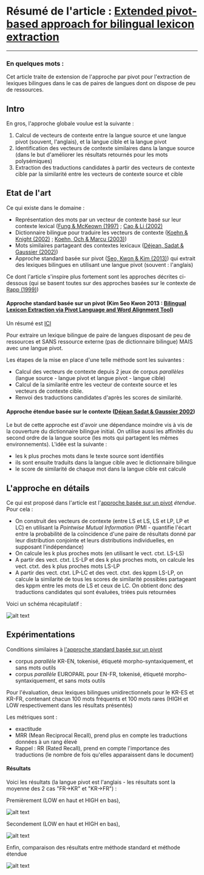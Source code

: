 # Résumé de l'article : [Extended pivot-based approach for bilingual lexicon extraction](http://www.researchgate.net/profile/Hyeongwon_Seo/publication/268049712_Extended_pivot-based_approach_for_bilingual_lexicon_extraction/links/546073450cf27487b450c275.pdf)
---------

### En quelques mots : 
Cet article traite de extension de l'approche par pivot pour l'extraction de lexiques bilingues dans le cas de paires de langues dont on dispose de peu de ressources.



## Intro
En gros, l'approche globale voulue est la suivante :

1. Calcul de vecteurs de contexte entre la langue source et une langue pivot (souvent, l'anglais), et la langue cible et la langue pivot
2. Identification des vecteurs de contexte similaires dans la langue source (dans le but d'améliorer les résultats retournés pour les mots polysémiques)
3. Extraction des traductions candidates à partir des vecteurs de contexte cible par la similarité entre les vecteurs de contexte source et cible


## Etat de l'art

Ce qui existe dans le domaine :

* Représentation des mots par un vecteur de contexte basé sur leur contexte lexical ([Fung & McKeown (1997)](http://www.cs.columbia.edu/nlp/papers/1997/fung_mckeown_97.pdf) ; [Cao & Li (2002)](http://research.microsoft.com/en-us/people/hangli/cao-li-coling02.pdf?origin=publication_detail)
* Dictionnaire bilingue pour traduire les vecteurs de contexte ([Koehn & Knight (2002)](http://homepages.inf.ed.ac.uk/pkoehn/publications/learnlex2002.pdf) ; [Koehn, Och & Marcu (2003)](http://www.dtic.mil/dtic/tr/fulltext/u2/a461156.pdf))
* Mots similaires partageant des contextes lexicaux ([Déjean, Sadat & Gaussier (2002)](http://acl-arc.comp.nus.edu.sg/archives/acl-arc-090501d3/data/pdf/anthology-PDF/C/C02/C02-1166.pdf))
* Approche standard basée sur pivot ([Seo, Kwon & Kim (2013)](http://www.aclweb.org/anthology/W13-2502)) qui extrait des lexiques bilingues en utilisant une langue pivot (souvent : l'anglais)


Ce dont l'article s'inspire plus fortement sont les approches décrites ci-dessous (qui se basent toutes sur des approches basées sur le contexte de [Rapp (1999)](http://www.aclweb.org/anthology/P99-1067))

#### Approche standard basée sur un pivot (Kim Seo Kwon 2013 : [Bilingual Lexicon Extraction via Pivot Language and Word Alignment Tool](http://www.aclweb.org/anthology/W13-2502))

Un résumé est [ICI](https://github.com/allinard/Multi-alignement-en-corpus-comparables/blob/master/Articles/resumeKwoSeoKim13.md)

Pour extraire un lexique bilingue de paire de langues disposant de peu de ressources et SANS ressource externe (pas de dictionnaire bilingue) MAIS avec une langue pivot. 

Les étapes de la mise en place d'une telle méthode sont les suivantes :

* Calcul des vecteurs de contexte depuis 2 jeux de corpus *parallèles* (langue source - langue pivot et langue pivot - langue cible)
* Calcul de la similarité entre les vecteur de contexte source et les vecteurs de contexte cible.
* Renvoi des traductions candidates d'après les scores de similarité.



#### Approche étendue basée sur le contexte ([Déjean Sadat & Gaussier 2002](http://acl-arc.comp.nus.edu.sg/archives/acl-arc-090501d3/data/pdf/anthology-PDF/C/C02/C02-1166.pdf))

Le but de cette approche est d'avoir une dépendance moindre vis à vis de la couverture du dictionnaire bilingue initial. On utilise aussi les affinités du second ordre de la langue source (les mots qui partagent les mêmes environnements). L'idée est la suivante :

* les k plus proches mots dans le texte source sont identifiés
* ils sont ensuite traduits dans la langue cible avec le dictionnaire bilingue
* le score de similarité de chaque mot dans la langue cible est calculé







## L'approche en détails

Ce qui est proposé dans l'article est l'[approche basée sur un pivot](https://github.com/allinard/Multi-alignement-en-corpus-comparables/blob/master/Articles/resumeKwoSeoKim13.md) _étendue_. Pour cela :

* On construit des vecteurs de contexte (entre LS et LS, LS et LP, LP et LC) en utilisant la *Pointwise Mutual Information* (PMI - quantifie l'écart entre la probabilité de la coïncidence d'une paire de résultats donné par leur distribution conjointe et leurs distributions individuelles, en supposant l'indépendance)
* On calcule les k plus proches mots (en utilisant le vect. ctxt. LS-LS)
* A partir des vect. ctxt. LS-LP et des k plus proches mots, on calcule les vect. ctxt. des k plus proches mots LS-LP
* A partir des vect. ctxt. LP-LC et des vect. ctxt. des kppm LS-LP, on calcule la similarité de tous les scores de similarité possibles partageant des kppm entre les mots de LS et ceux de LC. On obtient donc des traductions candidates qui sont évaluées, triées puis retournées

Voici un schéma récapitulatif :

![alt text][fig1]



## Expérimentations

Conditions similaires à [l'approche standard basée sur un pivot](https://github.com/allinard/Multi-alignement-en-corpus-comparables/blob/master/Articles/resumeKwoSeoKim13.md)

* corpus *parallèle* KR-EN, tokenisé, étiqueté morpho-syntaxiquement, et sans mots outils 
* corpus *parallèle* EUROPARL pour EN-FR, tokenisé, étiqueté morpho-syntaxiquement, et sans mots outils

Pour l'évaluation, deux lexiques bilingues unidirectionnels pour le KR-ES et KR-FR, contenant chacun 100 mots fréquents et 100 mots rares (HIGH et LOW respectivement dans les résultats présentés)

Les métriques sont : 
* exactitude
* MRR (Mean Reciprocal Recall), prend plus en compte les traductions données à un rang élevé
* Rappel : RR (Rated Recall), prend en compte l'importance des traductions (le nombre de fois qu'elles apparaissent dans le document)

#### Résultats 

Voici les résultats (la langue pivot est l'anglais - les résultats sont la moyenne des 2 cas "FR->KR" et "KR->FR") :

Premièrement (LOW en haut et HIGH en bas), 

![alt text][fig2]

Secondement (LOW en haut et HIGH en bas), 

![alt text][fig3]

Enfin, comparaison des résultats entre méthode standard et méthode étendue

![alt text][fig4]






[fig1]: https://github.com/allinard/Multi-alignement-en-corpus-comparables/blob/master/Articles/images/SeoKwonKim14Fig1.png "Structure générale de la méthode proposée"
[fig2]: https://github.com/allinard/Multi-alignement-en-corpus-comparables/blob/master/Articles/images/SeoKwonKim14Fig2.png "Exactitude de la méthode proposée"
[fig3]: https://github.com/allinard/Multi-alignement-en-corpus-comparables/blob/master/Articles/images/SeoKwonKim14Fig3.png "MRR de la méthode proposée"
[fig4]: https://github.com/allinard/Multi-alignement-en-corpus-comparables/blob/master/Articles/images/SeoKwonKim14Fig4.png "Comparaison des résultats entre méthode standard et méthode étendue"
